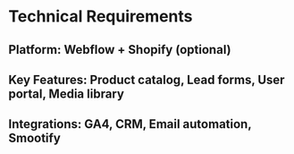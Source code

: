 # Technical Requirements

## Platform: Webflow + Shopify (optional)
## Key Features: Product catalog, Lead forms, User portal, Media library
## Integrations: GA4, CRM, Email automation, Smootify
